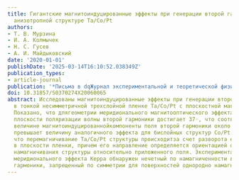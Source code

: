 ```yaml
---
title: Гигантские магнитоиндуцированные эффекты при генерации второй гармоники в планарной
  анизотропной структуре Ta/Co/Pt
authors:
- Т. В. Мурзина
- И. А. Колмычек
- Н. С. Гусев
- А. И. Майдыковский
date: '2020-01-01'
publishDate: '2025-03-14T16:10:52.038349Z'
publication_types:
- article-journal
publication: '*Письма в dqЖурнал экспериментальной и теоретической физикиdq*'
doi: 10.31857/S0370274X20060065
abstract: Исследованы магнитоиндуцированные эффекты при генерации второй гармоники
  в тонкой несимметричной трехслойной пленке Ta/Co/Pt с плоскостной магнитной анизотропией.
  Показано, что длягеометрии меридионального магнитооптического эффекта Керра поворот
  плоскости поляризации волны второй гармоники достигает 37◦, что соответствует относительной
  величине магнитоиндуцированнойкомпоненты поля второй гармоники около 30 % и значительно
  превышает величину аналогичного эффекта для бислойных структур Co/Pt. Показано,
  что перемагничивание Ta/Co/Pt структуры происходитза счет разворота ее намагничености
  в плоскости пленки, причем его направление определяется ориентацией оси легкого
  намагничивания структуры относительно приложенного поля. Экспериментально всхеме
  меридионального эффекта Керра обнаружен нечетный по намагниченности вклад в интенсивностьвторой
  гармоники, запрещенный по симметрии для поверхностей однородно намагниченных структур.
---
```

